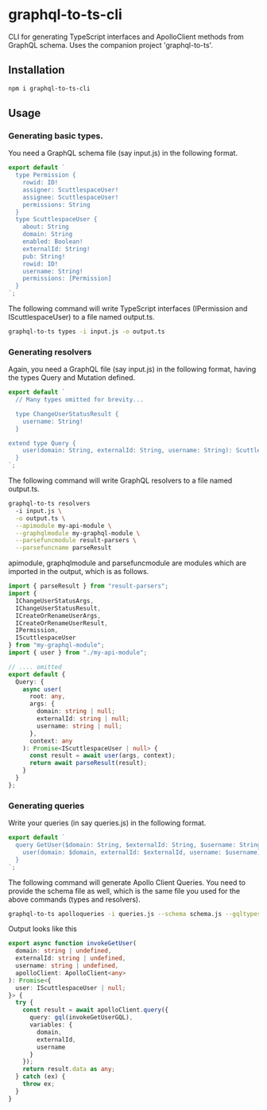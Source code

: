 # graphql-to-ts-cli

CLI for generating TypeScript interfaces and ApolloClient methods from GraphQL schema. Uses the companion project 'graphql-to-ts'.

## Installation

```bash
npm i graphql-to-ts-cli
```

## Usage

### Generating basic types.

You need a GraphQL schema file (say input.js) in the following format.

```ts
export default `
  type Permission {
    rowid: ID!
    assigner: ScuttlespaceUser!
    assignee: ScuttlespaceUser!
    permissions: String
  }
  type ScuttlespaceUser {
    about: String
    domain: String
    enabled: Boolean!
    externalId: String!
    pub: String!
    rowid: ID!
    username: String!
    permissions: [Permission]
  }  
`;
```

The following command will write TypeScript interfaces (IPermission and IScuttlespaceUser) to a file named output.ts.

```bash
graphql-to-ts types -i input.js -o output.ts
```

### Generating resolvers

Again, you need a GraphQL file (say input.js) in the following format, having the types Query and Mutation defined.

```ts
export default `
  // Many types omitted for brevity...

  type ChangeUserStatusResult {
    username: String!
  }

extend type Query {
    user(domain: String, externalId: String, username: String): ScuttlespaceUser
  }
`;
```

The following command will write GraphQL resolvers to a file named output.ts.

```bash
graphql-to-ts resolvers
  -i input.js \
  -o output.ts \
  --apimodule my-api-module \
  --graphqlmodule my-graphql-module \
  --parsefuncmodule result-parsers \
  --parsefuncname parseResult
```

apimodule, graphqlmodule and parsefuncmodule are modules which are imported in the output, which is as follows.

```ts
import { parseResult } from "result-parsers";
import {
  IChangeUserStatusArgs,
  IChangeUserStatusResult,
  ICreateOrRenameUserArgs,
  ICreateOrRenameUserResult,
  IPermission,
  IScuttlespaceUser
} from "my-graphql-module";
import { user } from "./my-api-module";

// .... omitted
export default {
  Query: {
    async user(
      root: any,
      args: {
        domain: string | null;
        externalId: string | null;
        username: string | null;
      },
      context: any
    ): Promise<IScuttlespaceUser | null> {
      const result = await user(args, context);
      return await parseResult(result);
    }
  }
};
```

### Generating queries

Write your queries (in say queries.js) in the following format.

```ts
export default `
  query GetUser($domain: String, $externalId: String, $username: String) {
    user(domain: $domain, externalId: $externalId, username: $username)
  }
`;
```

The following command will generate Apollo Client Queries. You need to provide the schema file as well, which is the same file you used for the above commands (types and resolvers).

```bash
graphql-to-ts apolloqueries -i queries.js --schema schema.js --gqltypesmodule my-gql-types -o output.ts
```

Output looks like this

```ts
export async function invokeGetUser(
  domain: string | undefined,
  externalId: string | undefined,
  username: string | undefined,
  apolloClient: ApolloClient<any>
): Promise<{
  user: IScuttlespaceUser | null;
}> {
  try {
    const result = await apolloClient.query({
      query: gql(invokeGetUserGQL),
      variables: {
        domain,
        externalId,
        username
      }
    });
    return result.data as any;
  } catch (ex) {
    throw ex;
  }
}
```
